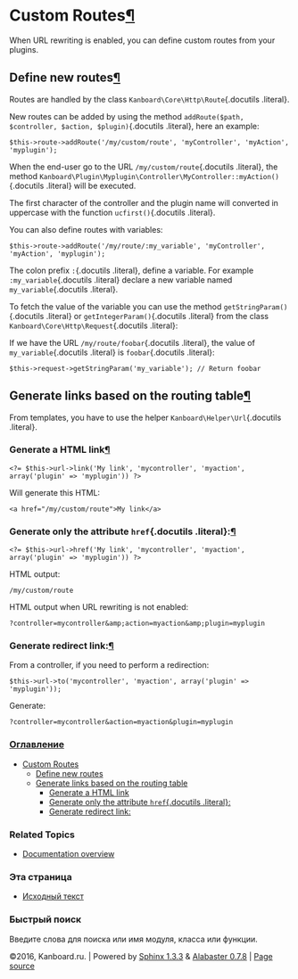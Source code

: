 Custom Routes[¶](#custom-routes "Ссылка на этот заголовок")
===========================================================

When URL rewriting is enabled, you can define custom routes from your
plugins.

Define new routes[¶](#define-new-routes "Ссылка на этот заголовок")
-------------------------------------------------------------------

Routes are handled by the class `Kanboard\Core\Http\Route`{.docutils
.literal}.

New routes can be added by using the method
`addRoute($path, $controller, $action, $plugin)`{.docutils .literal},
here an example:

    $this->route->addRoute('/my/custom/route', 'myController', 'myAction', 'myplugin');

When the end-user go to the URL `/my/custom/route`{.docutils .literal},
the method
`Kanboard\Plugin\Myplugin\Controller\MyController::myAction()`{.docutils
.literal} will be executed.

The first character of the controller and the plugin name will converted
in uppercase with the function `ucfirst()`{.docutils .literal}.

You can also define routes with variables:

    $this->route->addRoute('/my/route/:my_variable', 'myController', 'myAction', 'myplugin');

The colon prefix `:`{.docutils .literal}, define a variable. For example
`:my_variable`{.docutils .literal} declare a new variable named
`my_variable`{.docutils .literal}.

To fetch the value of the variable you can use the method
`getStringParam()`{.docutils .literal} or `getIntegerParam()`{.docutils
.literal} from the class `Kanboard\Core\Http\Request`{.docutils
.literal}:

If we have the URL `/my/route/foobar`{.docutils .literal}, the value of
`my_variable`{.docutils .literal} is `foobar`{.docutils .literal}:

    $this->request->getStringParam('my_variable'); // Return foobar

Generate links based on the routing table[¶](#generate-links-based-on-the-routing-table "Ссылка на этот заголовок")
-------------------------------------------------------------------------------------------------------------------

From templates, you have to use the helper
`Kanboard\Helper\Url`{.docutils .literal}.

### Generate a HTML link[¶](#generate-a-html-link "Ссылка на этот заголовок")

    <?= $this->url->link('My link', 'mycontroller', 'myaction', array('plugin' => 'myplugin')) ?>

Will generate this HTML:

    <a href="/my/custom/route">My link</a>

### Generate only the attribute `href`{.docutils .literal}:[¶](#generate-only-the-attribute-href "Ссылка на этот заголовок")

    <?= $this->url->href('My link', 'mycontroller', 'myaction', array('plugin' => 'myplugin')) ?>

HTML output:

    /my/custom/route

HTML output when URL rewriting is not enabled:

    ?controller=mycontroller&amp;action=myaction&amp;plugin=myplugin

### Generate redirect link:[¶](#generate-redirect-link "Ссылка на этот заголовок")

From a controller, if you need to perform a redirection:

    $this->url->to('mycontroller', 'myaction', array('plugin' => 'myplugin'));

Generate:

    ?controller=mycontroller&action=myaction&plugin=myplugin

### [Оглавление](index.html)

-   [Custom Routes](#)
    -   [Define new routes](#define-new-routes)
    -   [Generate links based on the routing
        table](#generate-links-based-on-the-routing-table)
        -   [Generate a HTML link](#generate-a-html-link)
        -   [Generate only the attribute `href`{.docutils
            .literal}:](#generate-only-the-attribute-href)
        -   [Generate redirect link:](#generate-redirect-link)

### Related Topics

-   [Documentation overview](index.html)

### Эта страница

-   [Исходный текст](_sources/plugin-routes.txt)

### Быстрый поиск

Введите слова для поиска или имя модуля, класса или функции.

©2016, Kanboard.ru. | Powered by [Sphinx 1.3.3](http://sphinx-doc.org/)
& [Alabaster 0.7.8](https://github.com/bitprophet/alabaster) | [Page
source](_sources/plugin-routes.txt)
